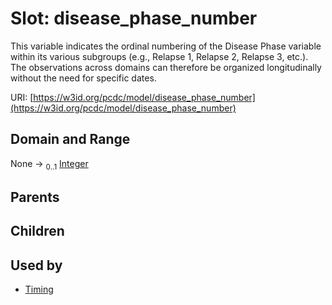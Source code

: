
# Slot: disease_phase_number


This variable indicates the ordinal numbering of the Disease Phase variable within its various subgroups (e.g., Relapse 1, Relapse 2, Relapse 3, etc.). The observations across domains can therefore be organized longitudinally without the need for specific dates.

URI: [https://w3id.org/pcdc/model/disease_phase_number](https://w3id.org/pcdc/model/disease_phase_number)


## Domain and Range

None &#8594;  <sub>0..1</sub> [Integer](types/Integer.md)

## Parents


## Children


## Used by

 * [Timing](Timing.md)
